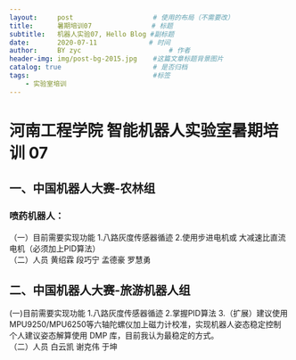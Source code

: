 ```yaml
---
layout:     post                    # 使用的布局（不需要改）
title:      暑期培训07               # 标题 
subtitle:   机器人实验07, Hello Blog #副标题
date:       2020-07-11             # 时间
author:     BY zyc                      # 作者
header-img: img/post-bg-2015.jpg    #这篇文章标题背景图片
catalog: true                       # 是否归档
tags:                               #标签
    - 实验室培训
---
```



# 河南工程学院 智能机器人实验室暑期培训 07

## 一、中国机器人大赛-农林组
### 喷药机器人：    
 （一）目前需要实现功能
    1.八路灰度传感器循迹
    2.使用步进电机或 大减速比直流电机（必须加上PID算法）     
 （二）人员
    黄绍霖
    段巧宁
    孟德豪
    罗慧勇
## 二、中国机器人大赛-旅游机器人组
 (一)目前需要实现功能
    1.八路灰度传感器循迹
    2.掌握PID算法
    3.（扩展）建议使用MPU9250/MPU6250等六轴陀螺仪加上磁力计校准，实现机器人姿态稳定控制
        个人建议姿态解算使用 DMP 库，目前我认为最稳定的方式。  
（二）人员
    白云凯
    谢克伟
    于坤